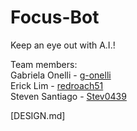 # Focus-Bot
Keep an eye out with A.I.!

Team members:   
Gabriela Onelli - [g-onelli](https://github.com/g-onelli)   
Erick Lim - [redroach51](https://github.com/redroach51)   
Steven Santiago - [Stev0439](https://github.com/Stev0439)

[DESIGN.md]
